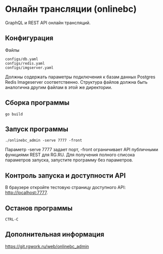Онлайн трансляции (onlinebc)
=============================

GraphQL и REST API онлайн трансляций.



Конфигурация
-------------
Файлы 
    
    configs/db.yaml
    configs/redis.yaml
    configs/imgserver.yaml

Должны содержать параметры подключения к базам данных Postgres Redis Imageserver соответственно. Структура файлов должна быть аналогична другим файлам в этой же директории.


Сборка программы
----------------

    go build


Запуск программы
--------------

    ./onlinebc_admin -serve 7777 -front


Параметр -serve 7777 задает порт, -front ограничивает API публичными функциями REST для RG.RU. Для получения полного списока параметров запуска, запустите программу без параметров.



Контроль запуска и доступности API 
-----------------------------------

В браузере откройте тестовую страницу доступного API: <http://localhost:7777>. 



Останов программы
-----------
    CTRL-C



Дополнительная информация
--------------------------
<https://git.rgwork.ru/web/onlinebc_admin>




